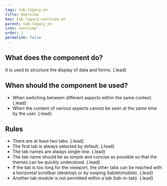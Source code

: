 ```yaml
---
tags: tab-legacy_en
title: Overview
key: tab-legacy-overview_en
parent: tab-legacy_en
icon: overview
order: 1
permalink: false  
---
```


## What does the component do?
It is used to structure the display of data and forms. {.lead}

## When should the component be used?
* When switching between different aspects within the same context. {.lead}
* When the content of various aspects cannot be seen at the same time by the user. {.lead}

## Rules
* There are at least two tabs. {.lead}
* The first tab is always selected by default. {.lead}
* The tab names are always single-line. {.lead}
* The tab name should be as simple and concise as possible so that the themes can be quickly understood. {.lead}
* If the tab is too long for the viewport, the other tabs can be reached with a horizontal scrollbar (desktop) or by swiping (tablet/mobile). {.lead}
* Another tab module is not permitted within a tab (tab-in-tab). {.lead}